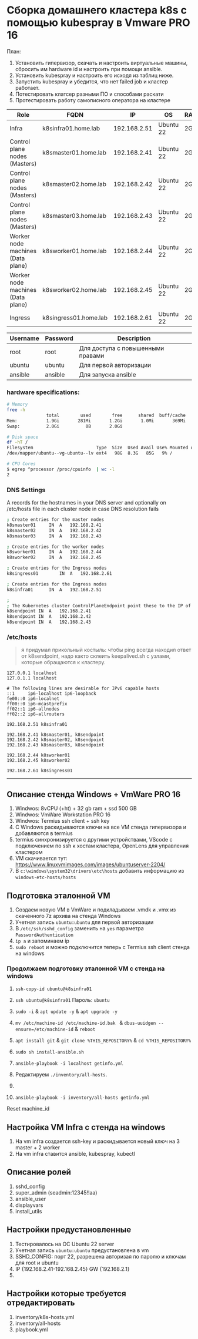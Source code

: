 # Сборка домашнего кластера k8s c помощью kubespray в Vmware PRO 16

План:
1. Установить гипервизор, скачать и настроить виртуальные машины, сбросить им hardware id и настроить при помощи ansible.
2. Установить kubespray и настроить его исходя из таблиц ниже.
3. Запустить kubespray и убедится, что нет failed job и кластер работает.
4. Потестировать клатсер разными ПО и способами раскати
5. Протестировать работу самописного оператора на кластере

|Role|FQDN|IP|OS|RAM|CPU|
|----|----|----|----|----|----|
|Infra|k8sinfra01.home.lab|192.168.2.51|Ubuntu 22|2G|2|
|Control plane nodes (Masters)|k8smaster01.home.lab|192.168.2.41|Ubuntu 22|2G|2|
|Control plane nodes (Masters)|k8smaster02.home.lab|192.168.2.42|Ubuntu 22|2G|2|
|Control plane nodes (Masters)|k8smaster03.home.lab|192.168.2.43|Ubuntu 22|2G|2|
|Worker node machines (Data plane)|k8sworker01.home.lab|192.168.2.44|Ubuntu 22|2G|2|
|Worker node machines (Data plane)|k8sworker02.home.lab|192.168.2.45|Ubuntu 22|2G|2|
|Ingress|k8singress01.home.lab|192.168.2.61|Ubuntu 22|2G|2|

|Username|Password|Description|
|----|----|----|
|root|root|Для доступа с повышенными правами|
|ubuntu|ubuntu|Для первой авторизации|
|ansible|ansible|Для запуска ansible|

### hardware specifications:

```bash
# Memory
free -h
               total        used        free      shared  buff/cache   available
Mem:           1.9Gi       281Mi       1.2Gi       1.0Mi       369Mi       1.5Gi
Swap:          2.0Gi          0B       2.0Gi

# Disk space
df -hT /
Filesystem                        Type  Size  Used Avail Use% Mounted on
/dev/mapper/ubuntu--vg-ubuntu--lv ext4   98G  8.3G   85G   9% /

# CPU Cores
$ egrep ^processor /proc/cpuinfo  | wc -l
2
```

### DNS Settings

A records for the hostnames in your DNS server and optionally on /etc/hosts file in each cluster node in case DNS resolution fails

```bash
; Create entries for the master nodes
k8smaster01		IN	A	192.168.2.41
k8smaster02		IN	A	192.168.2.42
k8smaster03		IN	A	192.168.2.43

; Create entries for the worker nodes
k8sworker01		IN	A	192.168.2.44
k8sworker02		IN	A	192.168.2.45

; Create entries for the Ingress nodes
k8singress01		IN	A	192.168.2.61

; Create entries for the Ingress nodes
k8sinfra01		IN	A	192.168.2.51

;
; The Kubernetes cluster ControlPlaneEndpoint point these to the IP of the masters
k8sendpoint	IN	A	192.168.2.41
k8sendpoint	IN	A	192.168.2.42
k8sendpoint	IN	A	192.168.2.43
```

### /etc/hosts

 > я придумал прикольный костыль: чтобы ping всегда находил ответ от k8sendpoint, надо както склеить keepalived.sh с узлами, которые обращаются к кластеру.

```
127.0.0.1 localhost
127.0.1.1 localhost

# The following lines are desirable for IPv6 capable hosts
::1     ip6-localhost ip6-loopback
fe00::0 ip6-localnet
ff00::0 ip6-mcastprefix
ff02::1 ip6-allnodes
ff02::2 ip6-allrouters

192.168.2.51 k8sinfra01

192.168.2.41 k8smaster01, k8sendpoint
192.168.2.42 k8smaster02, k8sendpoint
192.168.2.43 k8smaster03, k8sendpoint

192.168.2.44 k8sworker01
192.168.2.45 k8sworker02

192.168.2.61 k8singress01
```

---

## Описание стенда Windows + VmWare PRO 16
1. Windwos: 8vCPU (+ht) + 32 gb ram + ssd 500 GB 
2. Windwos: VmWare Workstation PRO 16
3. Windwos: Termius ssh client + ssh key
4. С Windows раскидываются ключи на все VM стенда гипервизора и добавляются в termius
5. termius синхронизируется с другими устройствами, VScode с подключением по ssh к хостам кластера, OpenLens для управления кластером
6. VM скачивается тут: https://www.linuxvmimages.com/images/ubuntuserver-2204/
7. В `c:\windows\system32\drivers\etc\hosts` добавить информацию из `windows-etc-hosts/hosts`

## Подготовка эталонной VM 
1. Создаем новую VM в VmWare и подкладываем .vmdk и .vmx из скаченного 7z архива на стенда Windows
2. Учетная запись `ubuntu:ubuntu` для первой авторизации
3. В `/etc/ssh/sshd_config` заменить на `yes` параметра `PasswordAuthentication`
4. `ip a` и запоминаем ip
5. `sudo reboot` и можно подключится теперь с Termius ssh client стенда на windows

### Продолжаем подготовку эталонной VM c стенда на windows
1. `ssh-copy-id ubuntu@k8sinfra01`
2. `ssh ubuntu@k8sinfra01` Пароль: `ubuntu`
3. `sudo -i` & `apt update -y` & `apt upgrade -y`
4. `mv /etc/machine-id /etc/machine-id.bak ` & `dbus-uuidgen --ensure=/etc/machine-id` & `reboot`
5. `apt install git` & `git clone %THIS_REPOSITORY%` & `cd %THIS_REPOSITORY%`
6. `sudo sh install-ansible.sh`
8. `ansible-playbook -i localhost getinfo.yml`
   
   
9. Редактируем `./inventory/all-hosts`.
10. 
11. `ansible-playbook -i inventory/all-hosts getinfo.yml`

Reset machine_id

## Настройка VM Infra с стенда на windows
1. На vm infra создается ssh-key и раскидывается новый ключ на 3 master + 2 worker
2. На vm infra ставится ansible, kubespray, kubectl

## Описание ролей
1. sshd_config
2. super_admin (seadmin:12345!!aa)
3. ansible_user
4. displayvars
5. install_utils

## Настройки предустановленные

1. Тестировалось на ОС Ubuntu 22 server
2. Учетная запись `ubuntu:ubuntu` предустановлена в vm
3. SSHD_CONFIG: порт 22, разрешена авторизая по паролю и ключам для root и ubuntu
4. IP {192.168.2.41-192.168.2.45} GW {192.168.2.1}
5. 

## Настройки которые требуется отредактировать
1. inventory/k8s-hosts.yml
2. inventory/all-hosts
3. playbook.yml

